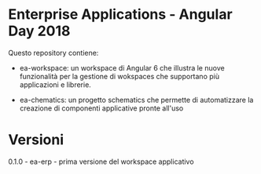 # Enterprise Applications - Angular Day 2018

Questo repository contiene:

- ea-workspace: un workspace di Angular 6 che illustra le nuove funzionalità per la gestione di wokspaces che supportano più applicazioni e librerie.

- ea-chematics: un progetto schematics che permette di automatizzare la creazione di componenti applicative pronte all'uso

# Versioni

0.1.0 - ea-erp - prima versione del workspace applicativo

